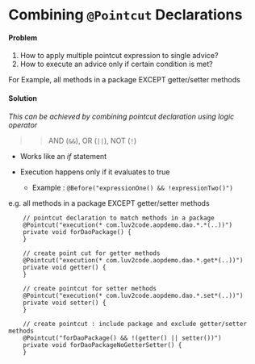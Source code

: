 # Combining `@Pointcut` Declarations

#### Problem

1. How to apply multiple pointcut expression to single advice?
2. How to execute an advice only if certain condition is met?

For Example, all methods in a package EXCEPT getter/setter methods

#### Solution

*This can be achieved by combining pointcut declaration using logic operator*
>> AND (`&&`), OR (`||`), NOT (`!`)

* Works like an *if* statement
* Execution happens only if it evaluates to true

    * Example : `@Before("expressionOne() && !expressionTwo()")`

e.g. all methods in a package EXCEPT getter/setter methods

~~~
	// pointcut declaration to match methods in a package
	@Pointcut("execution(* com.luv2code.aopdemo.dao.*.*(..))")
	private void forDaoPackage() {
	}

	// create point cut for getter methods
	@Pointcut("execution(* com.luv2code.aopdemo.dao.*.get*(..))")
	private void getter() {
	}

	// create pointcut for setter methods
	@Pointcut("execution(* com.luv2code.aopdemo.dao.*.set*(..))")
	private void setter() {
	}

	// create pointcut : include package and exclude getter/setter methods
	@Pointcut("forDaoPackage() && !(getter() || setter())")
	private void forDaoPackageNoGetterSetter() {
	}
~~~